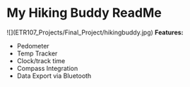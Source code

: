 <h1>My Hiking Buddy ReadMe</h1>
![](ETR107_Projects/Final_Project/hikingbuddy.jpg)
<strong>Features:</strong>
<ul>
  <li>Pedometer</li>
  <li>Temp Tracker</li>
  <li>Clock/track time</li>
  <li>Compass Integration</li>
  <li>Data Export via Bluetooth</li>
</ul>
